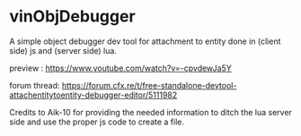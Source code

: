 # vinObjDebugger
 A simple object debugger dev tool for attachment to entity done in (client side) js and (server side) lua.

preview : https://www.youtube.com/watch?v=-cpvdewJa5Y

forum thread: https://forum.cfx.re/t/free-standalone-devtool-attachentitytoentity-debugger-editor/5111982

Credits to Aik-10 for providing the needed information to ditch the lua server side and use the proper js code to create a file.
